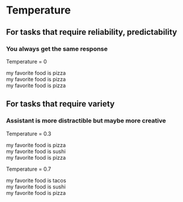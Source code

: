 # Temperature

## For tasks that require reliability, predictability

### You always get the same response

Temperature = 0<br>

my favorite food is pizza<br>
my favorite food is pizza<br>
my favorite food is pizza

## For tasks that require variety

### Assistant is more distractible but maybe more creative

Temperature = 0.3<br>

my favorite food is pizza<br>
my favorite food is sushi<br>
my favorite food is pizza

Temperature = 0.7<br>

my favorite food is tacos<br>
my favorite food is sushi<br>
my favorite food is pizza
